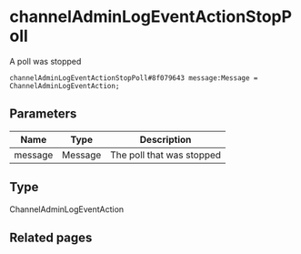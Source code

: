 # channelAdminLogEventActionStopPoll
A poll was stopped

```
channelAdminLogEventActionStopPoll#8f079643 message:Message = ChannelAdminLogEventAction;
```

## Parameters
| Name | Type | Description |
| ---- | :----: | ----------- |
| message | Message | The poll that was stopped |


## Type
ChannelAdminLogEventAction

## Related pages
